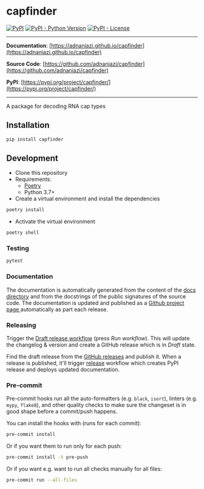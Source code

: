 # capfinder

[![PyPI](https://img.shields.io/pypi/v/capfinder?style=flat-square)](https://pypi.python.org/pypi/capfinder/)
[![PyPI - Python Version](https://img.shields.io/pypi/pyversions/capfinder?style=flat-square)](https://pypi.python.org/pypi/capfinder/)
[![PyPI - License](https://img.shields.io/pypi/l/capfinder?style=flat-square)](https://pypi.python.org/pypi/capfinder/)


---

**Documentation**: [https://adnaniazi.github.io/capfinder](https://adnaniazi.github.io/capfinder)

**Source Code**: [https://github.com/adnaniazi/capfinder](https://github.com/adnaniazi/capfinder)

**PyPI**: [https://pypi.org/project/capfinder/](https://pypi.org/project/capfinder/)

---

A package for decoding RNA cap types

## Installation

```sh
pip install capfinder
```

## Development

* Clone this repository
* Requirements:
  * [Poetry](https://python-poetry.org/)
  * Python 3.7+
* Create a virtual environment and install the dependencies

```sh
poetry install
```

* Activate the virtual environment

```sh
poetry shell
```

### Testing

```sh
pytest
```

### Documentation

The documentation is automatically generated from the content of the [docs directory](./docs) and from the docstrings
 of the public signatures of the source code. The documentation is updated and published as a [Github project page
 ](https://pages.github.com/) automatically as part each release.

### Releasing

Trigger the [Draft release workflow](https://github.com/adnaniazi/capfinder/actions/workflows/draft_release.yml)
(press _Run workflow_). This will update the changelog & version and create a GitHub release which is in _Draft_ state.

Find the draft release from the
[GitHub releases](https://github.com/adnaniazi/capfinder/releases) and publish it. When
 a release is published, it'll trigger [release](https://github.com/adnaniazi/capfinder/blob/master/.github/workflows/release.yml) workflow which creates PyPI
 release and deploys updated documentation.

### Pre-commit

Pre-commit hooks run all the auto-formatters (e.g. `black`, `isort`), linters (e.g. `mypy`, `flake8`), and other quality
 checks to make sure the changeset is in good shape before a commit/push happens.

You can install the hooks with (runs for each commit):

```sh
pre-commit install
```

Or if you want them to run only for each push:

```sh
pre-commit install -t pre-push
```

Or if you want e.g. want to run all checks manually for all files:

```sh
pre-commit run --all-files
```

